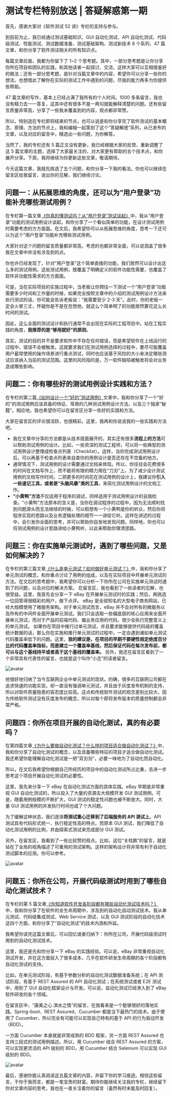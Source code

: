 # 测试专栏特别放送 | 答疑解惑第一期

首先，感谢大家对《软件测试 52 讲》专栏的支持与参与。

到目前为止，我已经通过测试基础知识、GUI 自动化测试、API 自动化测试、代码级测试、性能测试、测试数据准备、测试基础架构、测试新技术 8 个系列、47 篇文章，和你分享了软件测试相关的所有知识点。

每篇文章后面，我都为你留下了 1~2 个思考题。其中，一部分思考题是让你分享你所在项目和团队的实践，和其他读者一起探讨、交流，这样大家可以互相借鉴好的做法；还有一部分思考题，是针对当篇文章中的内容，希望你可以分享一些你的想法，也想借此了解你在实际的测试工作中遇到的问题，尽我的能力再多为你提供些帮助。

47 篇文章的写作，基本上已经占满了我所有的个人时间。1000 多条留言，我也没有精力去一一答复，这其中还有很多不是一两句就能解释清楚的问题。还有些留言质量非常高，分享了一些我未覆盖到的内容，观点都非常赞。

所以，特别选在专栏即将结束的节点，也可以说是和你分享完了软件测试的基本概念、原理、方法的节点上，我和编辑一起策划了这个“答疑解惑”系列，从已发布的文章，以及对应的留言中，精选出一些问题，为你解答。

当然了，我的专栏还有 5 篇正文没有更新，我已经根据大家的反馈，重新调整了这 5 篇文章的主题，选择了大家最关注的、对大家更有帮助的五个技术点，和你展开分享。下周，我将继续为你更新这些文章，敬请期待。<!-- [[[read_end]]] -->

今天这篇文章，我就先挑选了五个问题，和你分享一下我的看法。你也可以继续在留言区给我留言，说出你的见解，我们继续讨论。

## 问题一：从拓展思维的角度，还可以为“用户登录”功能补充哪些测试用例？

在专栏第一篇文章[《你真的懂测试吗？从“用户登录”测试谈起》](001.md)中，我从“用户登录”功能的测试用例设计谈起，和你分享了一个看似简单的功能，在设计测试用例时需要考虑的方方面面。在文后，我希望你可以从拓展思维的角度，思考一下还可以为这个“用户登录”功能补充哪些测试用例。

大家针对这个问题的留言质量都非常高，考虑的也都非常全面，可以说涵盖了很多我在文章中并没有涉及到的点。

你也许已经发现了，针对“用户登录”这个简单直接的功能，我们居然可以设计出这么多的测试用例。这些测试用例，既覆盖了明确定义的软件功能性需要，也覆盖了软件非功能性需求的方方面面。

可是，当在实际项目的实施过程中，当老板让你预估一下测试一个“用户登录”功能需要多少时间和工作量的时候，如果完全按照文章中的介绍的测试用例设计方法来执行测试的话，你可能会告诉老板说：“我需要至少 2-3 天”。此时，你的老板一定会火冒三丈，怀疑你是不是在忽悠他，就这么个简单明了的功能居然要花这么长时间的测试。

因此，这么全面的测试设计和执行通常不会出现在实际的工程项目中。站在工程实践的角度，<b>我推荐的是“够用就好”的原则</b>。

其实，测试的目的并不是要求软件中不存在任何错误，而是希望软件在上线运行的过程中，错误不会被触发。这就要求我们在测试用例选择的过程中，要尽可能覆盖用户最常使用的操作场景进行重点测试，同时也应该基于风险的大小来决定哪些测试应该纳入当前的测试范围。这里的风险指的是，万一软件缺陷被触发将会对业务造成哪些影响。

## 问题二：你有哪些好的测试用例设计实践和方法？

在专栏的第二篇[《如何设计一个“好的”测试用例》](002.md)文章中，我和你分享了一个“好的”的测试用例应该具备的特征、常用的几种测试用例设计方法，以及三个独家“秘籍”。相应地，我也希望你可以在留言区分享一些好的实践和方法。

大家在留言区的评论很活跃，也很精彩。这里，我再和你说说我的一些实践和方法吧。
- 我在文章中分享的方法都是从技术层面展开的，其实还有很多<b>流程上的方法</b>可以帮助测试用例的设计。比如，一些资深的测试工程师，可以将一些典型的测试用例设计整理成检查点列表（Checklist）。这样，当你完成测试用例设计后，可以再基于检查点列表来自查你的用例设计是否还存在不完备的地方。
- 通常情况下，测试用例的设计需要通过文档来体现。所以，你往往会花费很多的时间在文档写作上，而不能将有限的精力用在“刀刃”上。为了减少设计测试用例的文档写作时间，二把更多的时间花在测试用例的设计上，我建议你<b>引入一些速记工具，或者是“头脑风暴”类的工具</b>，来简化测试用例设计的文档工作。
- <b>“小黄鸭”方法</b>不仅适用于程序的调试，同样适用于测试用例设计的自我检查。“小黄鸭”方法原本的含义是，当你在调试程序的过程中，因为无法顺利找到问题源头而无法继续的时候，可以假想有一个小黄鸭是你的听众，然后你将程序实现的思路以及业务逻辑处理的细节一一讲给它听。这样在讲述的过程中，会引发你全面的思考，并可以帮助你自发地发现问题。同样地，你也可以将测试用例的设计思路讲给小黄鸭听，以此来帮助你理清思路。

## 问题三：你在实施单元测试时，遇到了哪些问题，又是如何解决的？
在专栏的第三篇文章[《什么是单元测试？如何做好单元测试？》](003.md)中，我和你分享了单元测试的概念，和你重点讨论了用例的组成，以及在实际项目中开展单元测试的方法。在文后的思考题中，我希望你可以分析一下你所在公司在实施单元测试时遇到了的问题，以及对应的解决方案。
在留言区，我也看到了一些读者的见解，也很受益。这里，我首先会分享一下 eBay 在开展单元测试时的实践；然后，再挑选一位回答得很精彩的用户，做下点评。
eBay 是全球知名的大型电子商务网站，已经大规模使用了微服务架构。对于单元测试而言，eBay 并不会对所有的微服务以及所有的中间件全面开展单元测试。我们只会选取一些偏底层的核心应用来全面开展单元测试，而对于产品的前端代码、偏业务应用的代码，很少会执行完整意义上的单元测试。
如果你在项目中推行过单元测试，并且要求能够提供代码级的覆盖统计数据的话，那么你在实施和推行单元测试的过程中，一定会遇到诸如单元测试代码覆盖率低下的问题。这里，<b>我的建议是，在项目的早期不要硬性规定绝度百分比的代码覆盖率指标，而是建立一个覆盖率基线，然后保证代码在每次发布前，都可以与这个基线持平或者高于这个基线的覆盖率。</b>
另外，我还在留言区看到了一个非常具有代表性的留言，也就是这个叫作“小志”的读者留言。

![avatar](qa_01_001.jpg)

他很好地归纳了当今互联网企业中单元测试的现状。的确，很多的互联网公司都在追求快速的功能实现，却一直没有强调单元测试，并且由于灰度发布机制的支持，所以对软件质量隐患的容忍度比较高。这点和传统软件测试的观念差别比较大，因为传统软件测试没有灰度发布的概念，所以对每个即将发布版本的质量控制都会非常严格。

## 问题四：你所在项目开展的自动化测试，真的有必要吗？

在第四篇文章[《为什么要做自动化测试？什么样的项目适合做自动化测试？》](004.md)中，我和你分享了自动化测试的概念，以及具备哪些特征的项目才适合做自动化测试。我还希望你能理解自动化测试是一把“双刃剑”，必要一味地为了自动化而自动化。

所以，在文后我希望你根据自己所经历的项目中的自动化测试所占比重，去进一步思考这个项目开展自动化测试的必要性。

这里，我先来分享一下 eBay 在自动化测试方面的具体实践。eBay 早期是非常重视 GUI 自动化测试的，所以投入了大量的资源去大规模开发 GUI 测试用例。可是，随着用例规模的不断扩大，GUI 测试的稳定性问题也被不断放大。同时，大量 GUI 测试用例的并发执行时间也成了个大问题。

为了缓解这种状态，我们逐渐<b>将测试重心迁移到了后端服务的 API 测试上</b>。API 测试具有代码形式统一、执行稳定性高的特点。而原本 GUI 测试，我们降低了自动化测试用例的比例，并由探索式测试来完成部分 GUI 测试。

另外，在留言区，我看到了一些比较赞的观点。比如，这位“关柱鹏”的留言，就是站在了全局的视角描述了可重用的测试架构。这样的架构设计将非常有利于自动化测试脚本的应用。你可以参考。

![avatar](qa_01_002.jpg)

## 问题五：你所在公司，开展代码级测试时用到了哪些自动化测试技术？

在专栏的第 5 篇文章[《你知道软件开发各阶段都有哪些自动化测试技术吗？》](005.md)中，我和你分享了在软件的全生命周期中，涉及到的自动化自动测试技术。我从单元测试、代码级集成测试、Web Service 测试，以及 GUI 测试阶段的自动化技术这四个方面，和你分享了“自动化测试”的技术内涵和外延。

我希望你读完这篇文章后，可以回忆或者归纳下：你所在公司，开展代码级测试时用到的自动化测试技术。

这里，我还是先和你分享一下 eBay 的实践经验。可以说，eBay 非常重视自动化测试开发，并在这方面投入了很多成本，几乎在软件研发生命周期的各个阶段都有自动化测试的支持。

比如，在单元测试阶段，有基于参数分析的自动化测试数据准备系统；在 API 测试阶段，有基于 REST Assured 的 API 自动化测试；在系统测试或者 E2E 测试中，用到了 GUI 自动化框架设计与开发。可以说，自动化测试已经渗入到了 eBay 软件研发的各个领域。

在留言区中，“康美之心 淇水之情”的留言，在我看来是一个能够很好的落地实践。Spring-boot、REST Assured、Cucumber 都是当下最热门的技术。由于使用了 Cucumber，所以完全有可能可以实现自己特有的基于 API 的行为驱动开发（BDD）。

一方面 Cucumber 本身就是非常成熟的 BDD 框架，另一方面 REST Assured 也支持三段式的测试用例描述。所以，用 Cucumber 结合 REST Assured 的方案，可以实现更灵活的 API 级别的 BDD，用 Cucumber 结合 Selenium 可以实现 GUI 级别的 BDD。

![avatar](qa_01_003.jpg)

最后，感谢你能认真阅读这五篇文章的内容，并留下你的学习痕迹。相信这些留言，于你于我而言，都是一笔宝贵的财富。期待你能继续关注我的专栏，继续留下你对文章内容的思考，我也在一直关注着你的留言（虽然有时未能及时回复）。